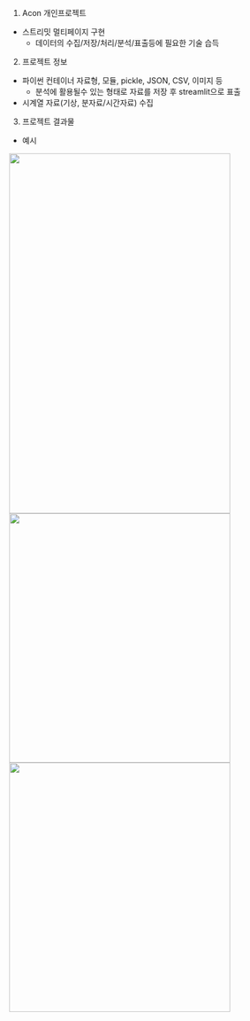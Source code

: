 1. Acon 개인프로젝트
- 스트리밋 멀티페이지 구현 
  - 데이터의 수집/저장/처리/분석/표출등에 필요한 기술 습득
 
2. 프로젝트 정보

- 파이썬 컨테이너 자료형, 모듈, pickle, JSON, CSV, 이미지 등 
  - 분석에 활용될수 있는 형태로 자료를 저장 후 streamlit으로 표출
- 시계열 자료(기상, 분자료/시간자료) 수집

3. 프로젝트 결과물
- 예시
<img src="https://user-images.githubusercontent.com/110270560/204162894-a3d17de0-db3c-4886-8854-be776ae3c62d.png" width="400" height="650">
<img src="https://user-images.githubusercontent.com/110270560/204162895-efaea9d2-4d75-4d84-81a5-de12fa88005d.png" width="400" height="450">
<img src="https://user-images.githubusercontent.com/110270560/204162896-b180d143-e0df-4348-a3f5-016b094a8d77.png" width="400" height="450">
